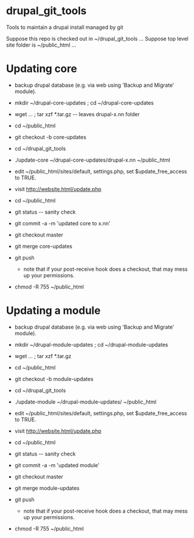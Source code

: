 # drupal_git_tools
Tools to maintain a drupal install managed by git

Suppose this repo is checked out in ~/drupal\_git\_tools ...
Suppose top level site folder is ~/public\_html ...

# Updating core

* backup drupal database (e.g. via web using 'Backup and Migrate' module).

* mkdir ~/drupal-core-updates ; cd ~/drupal-core-updates
*   wget ... ; tar xzf *.tar.gz   -- leaves drupal-x.nn folder
* cd ~/public_html
*   git checkout -b core-updates
* cd ~/drupal\_git\_tools
*   ./update-core ~/drupal-core-updates/drupal-x.nn ~/public_html
* edit ~/public_html/sites/default, settings.php, set $update\_free\_access to TRUE.
*   visit http://website.html/update.php
* cd ~/public_html
*   git status -- sanity check
*   git commit -a -m 'updated core to x.nn'
*   git checkout master
*   git merge core-updates
*   git push
    * note that if your post-receive hook does a checkout, that may mess up
	  your permissions.
* chmod -R 755 ~/public_html

# Updating a module

* backup drupal database (e.g. via web using 'Backup and Migrate' module).

* mkdir ~/drupal-module-updates ; cd ~/drupal-module-updates
*   wget ... ; tar xzf *.tar.gz 
* cd ~/public_html
*   git checkout -b module-updates
* cd ~/drupal\_git\_tools
*   ./update-module ~/drupal-module-updates/<module name> ~/public_html
* edit ~/public_html/sites/default, settings.php, set $update\_free\_access to TRUE.
*   visit http://website.html/update.php
* cd ~/public_html
*   git status -- sanity check
*   git commit -a -m 'updated <module name> module'
*   git checkout master
*   git merge module-updates
*   git push
    * note that if your post-receive hook does a checkout, that may mess up
	  your permissions.
* chmod -R 755 ~/public_html
